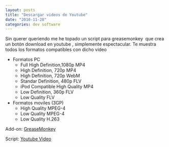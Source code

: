 ```yaml
---
layout: posts
title: "Descargar videos de Youtube"
date: "2010-11-28"
categories: dev software
---
```


Sin querer queriendo me he topado un script para greasemonkey  que crea un botón download en youtube , simplemente espectacular. Te muestra todos los formatos compatibles con dicho vídeo

- Formatos PC
    - Full High Definition,1080p MP4
    - High Definition, 720p MP4
    - High Definition, 720p WebM
    - Standar Definition, 480p FLV
    - iPod Compatible High Quality MP4
    - Low Definition, 360p FLV
    - Low Quality FLV
- Formatos moviles (3GP)
    - High Quality MPEG-4
    - Low Quality MPEG-4
    - Low Quality H.263

Add-on: [GreaseMonkey](https://addons.mozilla.org/firefox/addon/748)

Script: [Youtube Video](https://userscripts.org/scripts/show/25105)
